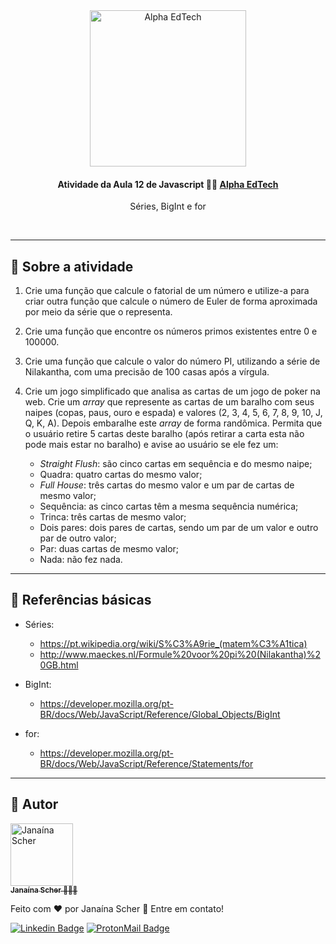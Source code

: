 <div  align="center">
	<a  href="https://www.alphaedtech.org.br/">
	    <img  src="https://user-images.githubusercontent.com/79182711/171509048-91800b54-de74-4dae-9924-3ce431a7cef2.png"  alt="Alpha EdTech"  title="Alpha EdTech"  width="250" />
	</a>
	<h4>
		Atividade da Aula 12 de Javascript 💃🏻
		<a  href="https://www.alphaedtech.org.br/">
		    Alpha EdTech
		</a>
	</h4>
	<p>Séries, BigInt e for</p>
</div>
<br /> 

--- 

## 🧐 Sobre a atividade 

1. Crie uma função que calcule o fatorial de um número e utilize-a para criar outra função que calcule o número de Euler de forma aproximada por meio da série que o representa.

2. Crie uma função que encontre os números primos existentes entre 0 e 100000.

3. Crie uma função que calcule o valor do número PI, utilizando a série de Nilakantha, com uma precisão de 100 casas após a vírgula.

4. Crie um jogo simplificado que analisa as cartas de um jogo de poker na web. Crie um *array* que represente as cartas de um baralho com seus naipes (copas, paus, ouro e espada) e valores (2, 3, 4, 5, 6, 7, 8, 9, 10, J, Q, K, A). Depois embaralhe este *array* de forma randômica. Permita que o usuário retire 5 cartas deste baralho (após retirar a carta esta não pode mais estar no baralho) e avise ao usuário se ele fez um:
	- *Straight Flush*: são cinco cartas em sequência e do mesmo naipe;
	- Quadra: quatro cartas do mesmo valor;
	- *Full House*: três cartas do mesmo valor e um par de cartas de mesmo valor;
	- Sequência: as cinco cartas têm a mesma sequência numérica;
	- Trinca: três cartas de mesmo valor;
	- Dois pares: dois pares de cartas, sendo um par de um valor e outro par de outro valor;
	- Par: duas cartas de mesmo valor;
	- Nada: não fez nada.

---
## 🔗 Referências básicas

- Séries:
	- https://pt.wikipedia.org/wiki/S%C3%A9rie_(matem%C3%A1tica)
	- http://www.maeckes.nl/Formule%20voor%20pi%20(Nilakantha)%20GB.html

- BigInt:
	- https://developer.mozilla.org/pt-BR/docs/Web/JavaScript/Reference/Global_Objects/BigInt

- for:
	- https://developer.mozilla.org/pt-BR/docs/Web/JavaScript/Reference/Statements/for

---  

## 🦸 Autor

<div>
	<a  href="https://github.com/janascher">
		<img src="https://avatars.githubusercontent.com/u/79182711?v=4" width="100px;" alt="Janaína Scher"/>
		<br />
		<sub>
			<b>Janaína Scher</b> 👩🏻‍💻
		</sub>
	</a>
</div>

Feito com ❤️ por Janaína Scher 👋 Entre em contato!
  
[![Linkedin Badge](https://img.shields.io/badge/LinkedIn-0077B5?style=for-the-badge&logo=linkedin&logoColor=white)](https://www.linkedin.com/in/janainascher/)
[![ProtonMail Badge](https://img.shields.io/badge/ProtonMail-8B89CC?style=for-the-badge&logo=protonmail&logoColor=white)](mailto:janainascher@protonmail.com)
